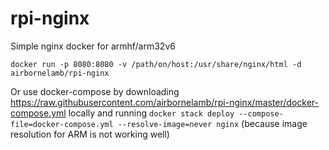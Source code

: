 # rpi-nginx
Simple nginx docker for armhf/arm32v6

`docker run -p 8080:8080 -v /path/on/host:/usr/share/nginx/html -d airbornelamb/rpi-nginx`

Or use docker-compose by downloading https://raw.githubusercontent.com/airbornelamb/rpi-nginx/master/docker-compose.yml locally and running `docker stack deploy --compose-file=docker-compose.yml --resolve-image=never nginx` (because image resolution for ARM is not working well)
